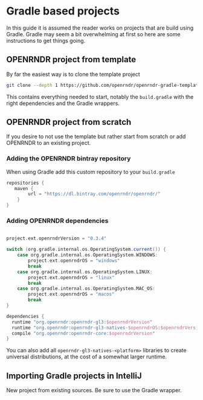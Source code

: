 # Gradle based projects

In this guide it is assumed the reader works on projects that are build using Gradle. Gradle may seem a bit overwhelming at first so here are some instructions to get things going.

## OPENRNDR project from template

By far the easiest way is to clone the template project
```sh
git clone --depth 1 https://github.com/openrndr/openrndr-gradle-template.git
```

This contains everything needed to start, notably the `build.gradle` with the right dependencies and the Gradle wrappers.

## OPENRNDR project from scratch

If you desire to not use the template but rather start from scratch or add OPENRNDR to an existing project.

### Adding the OPENRNDR bintray repository

When using Gradle add this custom repository to your `build.gradle`
```groovy
repositories {
   maven {
        url = "https://dl.bintray.com/openrndr/openrndr/"
    }
}
```

### Adding OPENRNDR dependencies
```groovy

project.ext.openrndrVersion = "0.3.4"

switch (org.gradle.internal.os.OperatingSystem.current()) {
    case org.gradle.internal.os.OperatingSystem.WINDOWS:
        project.ext.openrndrOS = "windows"
        break
    case org.gradle.internal.os.OperatingSystem.LINUX:
        project.ext.openrndrOS = "linux"
        break
    case org.gradle.internal.os.OperatingSystem.MAC_OS:
        project.ext.openrndrOS = "macos"
        break
}

dependencies {
  runtime "org.openrndr:openrndr-gl3:$openrndrVersion"
  runtime "org.openrndr:openrndr-gl3-natives-$openrndrOS:$openrndrVersion"
  compile "org.openrndr:openrndr-core:$openrndrVersion"
}
```

You can also add all `openrndr-gl3-natives-<platform>` libraries to create universal distributions, at the cost of a somewhat larger
runtime.

## Importing Gradle projects in IntelliJ

New project from existing sources. Be sure to use the Gradle wrapper.
